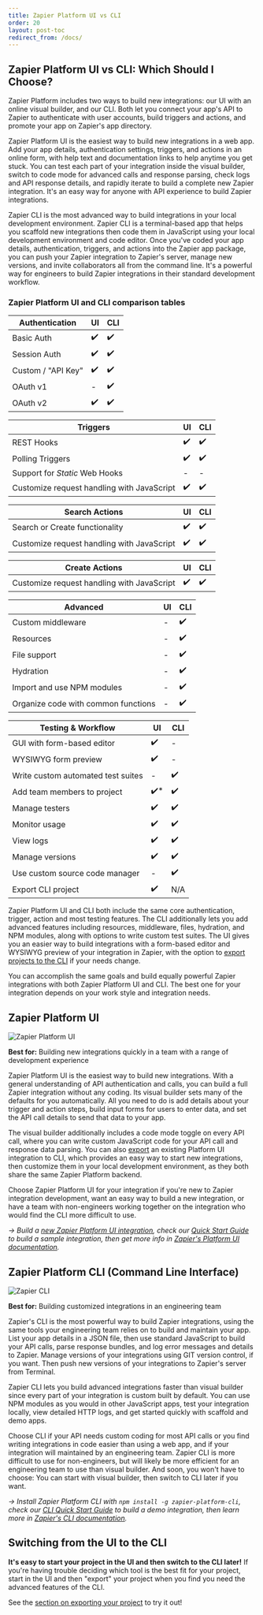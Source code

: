```yaml
---
title: Zapier Platform UI vs CLI
order: 20
layout: post-toc
redirect_from: /docs/
---
```


## Zapier Platform UI vs CLI: Which Should I Choose?

Zapier Platform includes two ways to build new integrations: our UI with an online visual builder, and our CLI. Both let you connect your app's API to Zapier to authenticate with user accounts, build triggers and actions, and promote your app on Zapier's app directory.

Zapier Platform UI is the easiest way to build new integrations in a web app. Add your app details, authentication settings, triggers, and actions in an online form, with help text and documentation links to help anytime you get stuck. You can test each part of your integration inside the visual builder, switch to code mode for advanced calls and response parsing, check logs and API response details, and rapidly iterate to build a complete new Zapier integration. It's an easy way for anyone with API experience to build Zapier integrations.

Zapier CLI is the most advanced way to build integrations in your local development environment. Zapier CLI is a terminal-based app that helps you scaffold new integrations then code them in JavaScript using your local development environment and code editor. Once you've coded your app details, authentication, triggers, and actions into the Zapier app package, you can push your Zapier integration to Zapier's server, manage new versions, and invite collaborators all from the command line. It's a powerful way for engineers to build Zapier integrations in their standard development workflow.

### Zapier Platform UI and CLI comparison tables

| Authentication | UI | CLI |
|----------------|----|-----|
| Basic Auth | :heavy_check_mark: | :heavy_check_mark: |
| Session Auth | :heavy_check_mark:  | :heavy_check_mark:  |
| Custom / "API Key" | :heavy_check_mark: | :heavy_check_mark: |
| OAuth v1 | - | :heavy_check_mark: |
| OAuth v2 | :heavy_check_mark: | :heavy_check_mark: |


| Triggers | UI | CLI |
|----------|----|-----|
| REST Hooks | :heavy_check_mark: | :heavy_check_mark: |
| Polling Triggers | :heavy_check_mark:  | :heavy_check_mark:  |
| Support for _Static_ Web Hooks | - | - |
| Customize request handling with JavaScript | :heavy_check_mark: | :heavy_check_mark: |


| Search Actions | UI | CLI |
|----------------|----|-----|
| Search or Create functionality | :heavy_check_mark: | :heavy_check_mark: |
| Customize request handling with JavaScript | :heavy_check_mark:  | :heavy_check_mark:  |



| Create Actions | UI | CLI |
|----------------|----|-----|
| Customize request handling with JavaScript | :heavy_check_mark:  | :heavy_check_mark:  |


| Advanced | UI | CLI |
|----------------|----|-----|
| Custom middleware | -  | :heavy_check_mark:  |
| Resources | -  | :heavy_check_mark:  |
| File support | -  | :heavy_check_mark:  |
| Hydration | -  | :heavy_check_mark:  |
| Import and use NPM modules  | -  | :heavy_check_mark:  |
| Organize code with common functions  | -  | :heavy_check_mark:  |


| Testing & Workflow | UI | CLI |
|--------------------|----|-----|
| GUI with form-based editor | :heavy_check_mark:  | -  |
| WYSIWYG form preview | :heavy_check_mark:  | -  |
| Write custom automated test suites | -  | :heavy_check_mark:  |
| Add team members to project | :heavy_check_mark:*  | :heavy_check_mark:  |
| Manage testers  | :heavy_check_mark:  | :heavy_check_mark:  |
| Monitor usage  | :heavy_check_mark:  | :heavy_check_mark:  |
| View logs  | :heavy_check_mark:  | :heavy_check_mark:  |
| Manage versions  | :heavy_check_mark:  | :heavy_check_mark:  |
| Use custom source code manager  | -  | :heavy_check_mark:  |
| Export CLI project  | :heavy_check_mark:  | N/A  |


Zapier Platform UI and CLI both include the same core authentication, trigger, action and most testing features. The CLI additionally lets you add advanced features including resources, middleware, files, hydration, and NPM modules, along with options to write custom test suites. The UI gives you an easier way to build integrations with a form-based editor and WYSIWYG preview of your integration in Zapier, with the option to [export projects to the CLI](/docs/export) if your needs change.

You can accomplish the same goals and build equally powerful Zapier integrations with both Zapier Platform UI and CLI. The best one for your integration depends on your work style and integration needs.

## Zapier Platform UI

![Zapier Platform UI](https://cdn.zappy.app/a8c009d1109749b44052922f2a6ec9bc.png)

**Best for:** Building new integrations quickly in a team with a range of development experience

Zapier Platform UI is the easiest way to build new integrations. With a general understanding of API authentication and calls, you can build a full Zapier integration without any coding. Its visual builder sets many of the defaults for you automatically. All you need to do is add details about your trigger and action steps, build input forms for users to enter data, and set the API call details to send that data to your app.

The visual builder additionally includes a code mode toggle on every API call, where you can write custom JavaScript code for your API call and response data parsing. You can also [export](/docs/export) an existing Platform UI integration to CLI, which provides an easy way to start new integrations, then customize them in your local development environment, as they both share the same Zapier Platform backend.

Choose Zapier Platform UI for your integration if you're new to Zapier integration development, want an easy way to build a new integration, or have a team with non-engineers working together on the integration who would find the CLI more difficult to use.

_→ Build a [new Zapier Platform UI integration](https://zapier.com/app/developer/app/new), check our [Quick Start Guide](https://platform.zapier.com/quickstart/introduction) to build a sample integration, then get more info in [Zapier's Platform UI documentation](https://platform.zapier.com/quickstart/introduction)._

## Zapier Platform CLI (Command Line Interface)

![Zapier CLI](https://cdn.zapier.com/storage/photos/27d28a5fdd0c878d7558b4abd4f106ec.png)

**Best for:** Building customized integrations in an engineering team

Zapier's CLI is the most powerful way to build Zapier integrations, using the same tools your engineering team relies on to build and maintain your app. List your app details in a JSON file, then use standard JavaScript to build your API calls, parse response bundles, and log error messages and details to Zapier. Manage versions of your integrations using GIT version control, if you want. Then push new versions of your integrations to Zapier's server from Terminal.

Zapier CLI lets you build advanced integrations faster than visual builder since every part of your integration is custom built by default. You can use NPM modules as you would in other JavaScript apps, test your integration locally, view detailed HTTP logs, and get started quickly with scaffold and demo apps.

Choose CLI if your API needs custom coding for most API calls or you find writing integrations in code easier than using a web app, and if your integration will maintained by an engineering team. Zapier CLI is more difficult to use for non-engineers, but will likely be more efficient for an engineering team to use than visual builder. And soon, you won't have to choose: You can start with visual builder, then switch to CLI later if you want.

_‌→ Install Zapier Platform CLI with `npm install -g zapier-platform-cli`, check our [CLI Quick Start Guide](https://zapier.com/developer/start/introduction) to build a demo integration, then learn more in [Zapier's CLI documentation](https://zapier.github.io/zapier-platform-cli/)._

## Switching from the UI to the CLI

**It's easy to start your project in the UI and then switch to the CLI later!** If you're having trouble deciding which tool is the best fit for your project, start in the UI and then "export" your project when you find you need the advanced features of the CLI.

See the [section on exporting your project](/docs/export) to try it out!
